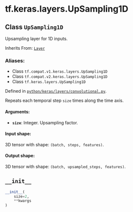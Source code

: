 <div itemscope itemtype="http://developers.google.com/ReferenceObject">
<meta itemprop="name" content="tf.keras.layers.UpSampling1D" />
<meta itemprop="path" content="Stable" />
<meta itemprop="property" content="__init__"/>
</div>

# tf.keras.layers.UpSampling1D

## Class `UpSampling1D`

Upsampling layer for 1D inputs.

Inherits From: [`Layer`](../../../tf/keras/layers/Layer.md)

### Aliases:

* Class `tf.compat.v1.keras.layers.UpSampling1D`
* Class `tf.compat.v2.keras.layers.UpSampling1D`
* Class `tf.keras.layers.UpSampling1D`



Defined in [`python/keras/layers/convolutional.py`](/code/stable/tensorflow/python/keras/layers/convolutional.py).

<!-- Placeholder for "Used in" -->

Repeats each temporal step `size` times along the time axis.

#### Arguments:


* <b>`size`</b>: Integer. Upsampling factor.


#### Input shape:

3D tensor with shape: `(batch, steps, features)`.



#### Output shape:

3D tensor with shape: `(batch, upsampled_steps, features)`.


<h2 id="__init__"><code>__init__</code></h2>

``` python
__init__(
    size=2,
    **kwargs
)
```






